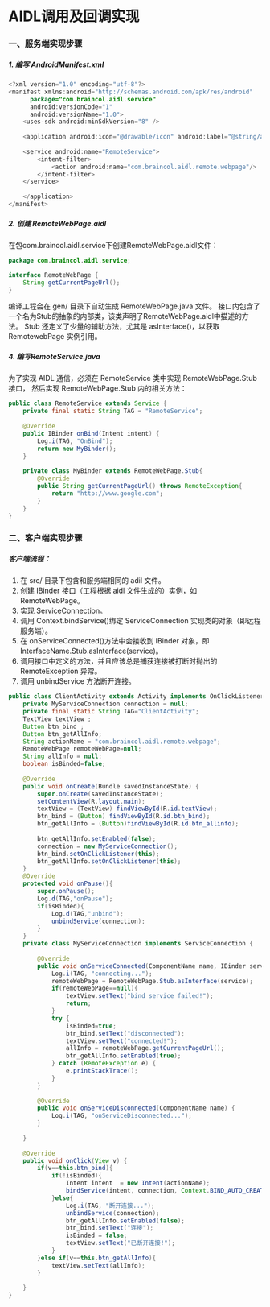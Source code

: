 AIDL调用及回调实现
===

### 一、服务端实现步骤

##### 1. 编写 AndroidManifest.xml

```java
<?xml version="1.0" encoding="utf-8"?>
<manifest xmlns:android="http://schemas.android.com/apk/res/android"
      package="com.braincol.aidl.service"
      android:versionCode="1"
      android:versionName="1.0">
    <uses-sdk android:minSdkVersion="8" />
 
    <application android:icon="@drawable/icon" android:label="@string/app_name">
 
    <service android:name="RemoteService">
        <intent-filter>
            <action android:name="com.braincol.aidl.remote.webpage"/>
        </intent-filter>
    </service>
 
    </application>
</manifest>
```

##### 2. 创建 RemoteWebPage.aidl

在包com.braincol.aidl.service下创建RemoteWebPage.aidl文件：
```java
package com.braincol.aidl.service;

interface RemoteWebPage {
    String getCurrentPageUrl();     
}
```

编译工程会在 gen/ 目录下自动生成 RemoteWebPage.java 文件。
接口内包含了一个名为Stub的抽象的内部类，该类声明了RemoteWebPage.aidl中描述的方法。
Stub 还定义了少量的辅助方法，尤其是 asInterface()，以获取 RemotewebPage 实例引用。

##### 4. 编写RemoteService.java

为了实现 AIDL 通信，必须在 RemoteService 类中实现 RemoteWebPage.Stub 接口，
然后实现 RemoteWebPage.Stub 内的相关方法：
```java
public class RemoteService extends Service {
    private final static String TAG = "RemoteService";
    
    @Override
    public IBinder onBind(Intent intent) {
        Log.i(TAG, "OnBind");
        return new MyBinder();
    }
 
    private class MyBinder extends RemoteWebPage.Stub{
        @Override
        public String getCurrentPageUrl() throws RemoteException{
            return "http://www.google.com";
        }
    }
}
```

### 二、客户端实现步骤

##### 客户端流程：

1. 在 src/ 目录下包含和服务端相同的 adil 文件。
2. 创建 IBinder 接口（工程根据 aidl 文件生成的）实例，如 RemoteWebPage。
3. 实现 ServiceConnection。
4. 调用 Context.bindService()绑定 ServiceConnection 实现类的对象（即远程服务端）。
5. 在 onServiceConnected()方法中会接收到 IBinder 对象，即 InterfaceName.Stub.asInterface(service)。
6. 调用接口中定义的方法，并且应该总是捕获连接被打断时抛出的 RemoteException 异常。
7. 调用 unbindService 方法断开连接。

```java
public class ClientActivity extends Activity implements OnClickListener {
    private MyServiceConnection connection = null;
    private final static String TAG="ClientActivity";
    TextView textView ;
    Button btn_bind ;
    Button btn_getAllInfo;
    String actionName = "com.braincol.aidl.remote.webpage";
    RemoteWebPage remoteWebPage=null;
    String allInfo = null;
    boolean isBinded=false;
 
    @Override
    public void onCreate(Bundle savedInstanceState) {
        super.onCreate(savedInstanceState);
        setContentView(R.layout.main);
        textView = (TextView) findViewById(R.id.textView);
        btn_bind = (Button) findViewById(R.id.btn_bind);
        btn_getAllInfo = (Button)findViewById(R.id.btn_allinfo);
 
        btn_getAllInfo.setEnabled(false);
        connection = new MyServiceConnection();
        btn_bind.setOnClickListener(this);
        btn_getAllInfo.setOnClickListener(this);
    }
    @Override
    protected void onPause(){
        super.onPause();
        Log.d(TAG,"onPause");
        if(isBinded){
            Log.d(TAG,"unbind");
            unbindService(connection);    
        }
    }
    private class MyServiceConnection implements ServiceConnection {
 
        @Override
        public void onServiceConnected(ComponentName name, IBinder service) {
            Log.i(TAG, "connecting...");
            remoteWebPage = RemoteWebPage.Stub.asInterface(service);
            if(remoteWebPage==null){
                textView.setText("bind service failed!");    
                return;
            }
            try {
                isBinded=true;
                btn_bind.setText("disconnected");
                textView.setText("connected!");
                allInfo = remoteWebPage.getCurrentPageUrl();
                btn_getAllInfo.setEnabled(true);    
            } catch (RemoteException e) {
                e.printStackTrace();
            }
        }
 
        @Override
        public void onServiceDisconnected(ComponentName name) {
            Log.i(TAG, "onServiceDisconnected...");
        }
 
    }
 
    @Override
    public void onClick(View v) {
        if(v==this.btn_bind){
            if(!isBinded){
                Intent intent  = new Intent(actionName);
                bindService(intent, connection, Context.BIND_AUTO_CREATE);                
            }else{
                Log.i(TAG, "断开连接...");
                unbindService(connection);
                btn_getAllInfo.setEnabled(false);    
                btn_bind.setText("连接");
                isBinded = false;
                textView.setText("已断开连接!");
            }
        }else if(v==this.btn_getAllInfo){
            textView.setText(allInfo);
        }
 
    }
}
```

